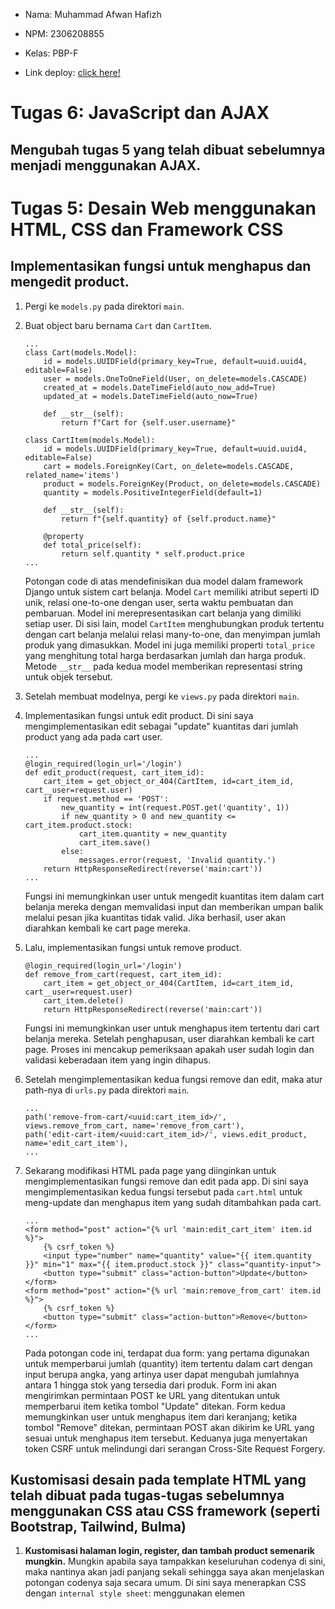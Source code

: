 - Nama: Muhammad Afwan Hafizh
- NPM: 2306208855
- Kelas: PBP-F

- Link deploy: [click here!](http://muhammad-afwan-ameloops.pbp.cs.ui.ac.id/)

# Tugas 6: JavaScript dan AJAX

## Mengubah tugas 5 yang telah dibuat sebelumnya menjadi menggunakan AJAX.



# Tugas 5: Desain Web menggunakan HTML, CSS dan Framework CSS

## Implementasikan fungsi untuk menghapus dan mengedit product.

   1. Pergi ke ```models.py``` pada direktori ```main```.

   2. Buat object baru bernama ```Cart``` dan ```CartItem```.
      ```
      ...
      class Cart(models.Model):
          id = models.UUIDField(primary_key=True, default=uuid.uuid4, editable=False)
          user = models.OneToOneField(User, on_delete=models.CASCADE)
          created_at = models.DateTimeField(auto_now_add=True)
          updated_at = models.DateTimeField(auto_now=True)
      
          def __str__(self):
              return f"Cart for {self.user.username}"

      class CartItem(models.Model):
          id = models.UUIDField(primary_key=True, default=uuid.uuid4, editable=False)
          cart = models.ForeignKey(Cart, on_delete=models.CASCADE, related_name='items')
          product = models.ForeignKey(Product, on_delete=models.CASCADE)
          quantity = models.PositiveIntegerField(default=1)
      
          def __str__(self):
              return f"{self.quantity} of {self.product.name}"
      
          @property
          def total_price(self):
              return self.quantity * self.product.price
      ...
      ```
      Potongan code di atas mendefinisikan dua model dalam framework Django untuk sistem cart belanja. Model ```Cart``` memiliki atribut seperti ID unik, relasi one-to-one dengan user, serta waktu pembuatan dan pembaruan. Model ini merepresentasikan cart belanja yang dimiliki setiap user. Di sisi lain, model ```CartItem``` menghubungkan produk tertentu dengan cart belanja melalui relasi many-to-one, dan menyimpan jumlah produk yang dimasukkan. Model ini juga memiliki properti ```total_price``` yang menghitung total harga berdasarkan jumlah dan harga produk. Metode ```__str__``` pada kedua model memberikan representasi string untuk objek tersebut.
   
   3. Setelah membuat modelnya, pergi ke ```views.py``` pada direktori ```main```.
      
   4. Implementasikan fungsi untuk edit product. Di sini saya mengimplementasikan edit sebagai "update" kuantitas dari jumlah product yang ada pada cart user.
      ```
      ...
      @login_required(login_url='/login')
      def edit_product(request, cart_item_id):
          cart_item = get_object_or_404(CartItem, id=cart_item_id, cart__user=request.user)
          if request.method == 'POST':
              new_quantity = int(request.POST.get('quantity', 1))
              if new_quantity > 0 and new_quantity <= cart_item.product.stock:
                  cart_item.quantity = new_quantity
                  cart_item.save()
              else:
                  messages.error(request, 'Invalid quantity.')
          return HttpResponseRedirect(reverse('main:cart'))
      ...
      ```
      Fungsi ini memungkinkan user untuk mengedit kuantitas item dalam cart belanja mereka dengan memvalidasi input dan memberikan umpan balik melalui pesan jika kuantitas tidak valid. Jika berhasil, user akan diarahkan kembali ke cart page mereka.

   5. Lalu, implementasikan fungsi untuk remove product.
      ```
      @login_required(login_url='/login')
      def remove_from_cart(request, cart_item_id):
          cart_item = get_object_or_404(CartItem, id=cart_item_id, cart__user=request.user)
          cart_item.delete()
          return HttpResponseRedirect(reverse('main:cart'))
      ```
      Fungsi ini memungkinkan user untuk menghapus item tertentu dari cart belanja mereka. Setelah penghapusan, user diarahkan kembali ke cart page. Proses ini mencakup pemeriksaan apakah user sudah login dan validasi keberadaan item yang ingin dihapus.

   6. Setelah mengimplementasikan kedua fungsi remove dan edit, maka atur path-nya di ```urls.py``` pada direktori ```main```.
      ```
      ...
      path('remove-from-cart/<uuid:cart_item_id>/', views.remove_from_cart, name='remove_from_cart'),
      path('edit-cart-item/<uuid:cart_item_id>/', views.edit_product, name='edit_cart_item'),
      ...
      ```

   7. Sekarang modifikasi HTML pada page yang diinginkan untuk mengimplementasikan fungsi remove dan edit pada app. Di sini saya mengimplementasikan kedua fungsi tersebut pada ```cart.html``` untuk meng-update dan menghapus item yang sudah ditambahkan pada cart.
      ```
      ...
      <form method="post" action="{% url 'main:edit_cart_item' item.id %}">
          {% csrf_token %}
          <input type="number" name="quantity" value="{{ item.quantity }}" min="1" max="{{ item.product.stock }}" class="quantity-input">
          <button type="submit" class="action-button">Update</button>
      </form>
      <form method="post" action="{% url 'main:remove_from_cart' item.id %}">
          {% csrf_token %}
          <button type="submit" class="action-button">Remove</button>
      </form>
      ...
      ```
      Pada potongan code ini, terdapat dua form: yang pertama digunakan untuk memperbarui jumlah (quantity) item tertentu dalam cart dengan input berupa angka, yang artinya user dapat mengubah jumlahnya antara 1 hingga stok yang tersedia dari produk. Form ini akan mengirimkan permintaan POST ke URL yang ditentukan untuk memperbarui item ketika tombol "Update" ditekan. Form kedua memungkinkan user untuk menghapus item dari keranjang; ketika tombol "Remove" ditekan, permintaan POST akan dikirim ke URL yang sesuai untuk menghapus item tersebut. Keduanya juga menyertakan token CSRF untuk melindungi dari serangan Cross-Site Request Forgery.

## Kustomisasi desain pada template HTML yang telah dibuat pada tugas-tugas sebelumnya menggunakan CSS atau CSS framework (seperti Bootstrap, Tailwind, Bulma)

   1. **Kustomisasi halaman login, register, dan tambah product semenarik mungkin.** Mungkin apabila saya tampakkan keseluruhan codenya di sini, maka nantinya akan jadi panjang sekali sehingga saya akan menjelaskan potongan codenya saja secara umum. Di sini saya menerapkan CSS dengan ```internal style sheet```: menggunakan elemen <style> di bagian <head>.
      Contoh, potongan code css pada ```login.html```:
      ```
      ...
      .login-content {
          background: linear-gradient(135deg, #00FFFF, #FFFFFF, #FFFF00, #fb1bff);
          background-size: 200% 200%;
          animation: glowing 10s linear infinite;
          min-height: 100vh;
          font-family: 'Dosis', sans-serif;
          display: flex;
          justify-content: center;
          align-items: center;
          padding: 1rem;
      }
      ...
      ```
      Potongan CSS untuk class ```.login-content``` mengatur tampilan latar belakang konten login dengan menggunakan gradasi warna yang menarik dari cyan ke putih, kuning, dan magenta, diterapkan dengan sudut 135 derajat. Gradasi ini diperluas dengan ```background-size: 200% 200%```, memungkinkan efek animasi yang membuat warna berputar dengan lancar selama 10 detik. Dengan ```min-height: 100vh```, elemen ini selalu mengisi setidaknya satu layar penuh, sementara penggunaan ```flexbox``` memusatkan konten secara vertikal dan horizontal.
      Berikut contoh tampilan untuk page ```login.html```.
      - ![image](https://github.com/user-attachments/assets/5429d108-d1c0-4255-88a6-93b2aa6e02b8)

   2. **Kustomisasi halaman daftar product menjadi lebih menarik dan responsive.** Di sini saya menerapkan implementasi ini pada bagian ```cart.html```. Jadi ketika user belum memasukkan suatu item ke dalam keranjang, maka pada page tersebut akan bertuliskan ```Your cart is empty.```. Berikut potongan code pada ```cart.html``` yang menjadikannya responsive.
      ```
      ...
      .cart-items {
          display: flex;
          flex-wrap: wrap;
          gap: 1rem;
          justify-content: center;
      }
      ...
      ```
      Potongan code ini mendefinisikan kelas ```.cart-items```, yang menggunakan properti ```display: flex``` dan ```flex-wrap: wrap``` untuk memungkinkan elemen di dalamnya membentuk baris fleksibel dan membungkus ke baris baru ketika ruang horizontal terbatas. Ini membuat tampilan item dalam cart tetap terorganisir dan responsive, sehingga user tidak perlu menggulir secara horizontal pada layar yang lebih kecil. Dengan tambahan ```gap: 1rem```, ada jarak yang konsisten antara setiap item. Berikut contoh tampilan untuk page ```cart.html```.
      
      Ketika belum ada item yang ditambahkan pada cart.
      ```
      ...
      {% else %}
            <div class="empty-cart-message">
                <p>Your cart is empty.</p>
            </div>
      {% endif %}
      ...
      ```
      Jika kondisi di dalam ```{% if cart_items %}``` tidak terpenuhi (artinya tidak ada item dalam keranjang), maka bagian di dalam ```{% else %}``` akan dieksekusi. Di sini, terdapat sebuah div dengan class ```empty-cart-message```, yang berisi elemen paragraf ```<p>``` yang menampilkan pesan "Your cart is empty." 
      - ![image](https://github.com/user-attachments/assets/e59db246-63f3-4b4a-b5f7-ee7ffbb22c21)

      Ketika terdapat item yang telah ditambahkan pada cart.
      ```
      ...
       {% if cart_items %}
            <div class="cart-items">
                {% for item in cart_items %}
                <div class="cart-item">
                    <img src="{{ item.product.image.url }}" alt="{{ item.product.name }}" class="cart-item-image">
                    <div class="cart-item-details">
                        <div class="cart-item-name">{{ item.product.name }}</div>
                        <div class="cart-item-price">{{ item.product.price|rupiah_format }}</div>
                    </div>
      ...
      ```
      Kondisi ```{% if cart_items %}``` memeriksa apakah ada item dalam cart. Jika ada, maka div dengan kelas ```cart-items``` akan ditampilkan. Di dalamnya, terdapat loop ```{% for item in cart_items %}``` yang iterasi melalui setiap item dalam cart. Setiap item akan ditampilkan dalam sebuah div dengan kelas ```cart-item```, yang mencakup gambar produk (```<img>```), nama produk (```<div class="cart-item-name">```), dan harga produk yang diformat menggunakan filter ```rupiah_format```. 
      ![image](https://github.com/user-attachments/assets/44ec2148-a9f1-4476-9a7a-0ab3416a717d)

## Untuk setiap card product, buatlah dua buah button untuk mengedit dan menghapus product pada card tersebut! 

   1. Berikut codenya yang sebelumnya saya telah jelaskan pada step ke-tujuh bagian awal.
      ```
      ...
      <form method="post" action="{% url 'main:edit_cart_item' item.id %}">
          {% csrf_token %}
          <input type="number" name="quantity" value="{{ item.quantity }}" min="1" max="{{ item.product.stock }}" class="quantity-input">
          <button type="submit" class="action-button">Update</button>
      </form>
      <form method="post" action="{% url 'main:remove_from_cart' item.id %}">
          {% csrf_token %}
          <button type="submit" class="action-button">Remove</button>
      </form>
      ...
      ```
      Pada potongan code ini, terdapat dua form: yang pertama digunakan untuk memperbarui jumlah (quantity) item tertentu dalam cart dengan input berupa angka, yang artinya user dapat mengubah jumlahnya antara 1 hingga stok yang tersedia dari produk. Form ini akan mengirimkan permintaan POST ke URL yang ditentukan untuk memperbarui item ketika tombol "Update" ditekan. Form kedua memungkinkan user untuk menghapus item dari keranjang; ketika tombol "Remove" ditekan, permintaan POST akan dikirim ke URL yang sesuai untuk menghapus item tersebut. Keduanya juga menyertakan token CSRF untuk melindungi dari serangan Cross-Site Request Forgery.

## Buatlah navigation bar (navbar) untuk fitur-fitur pada aplikasi yang responsive terhadap perbedaan ukuran device, khususnya mobile dan desktop.

   1. Buat terlebih dahulu struktur HTML untuk ```navbar.html``` sesuai kebutuhan pada app.
      ```
      ...
      <nav class="navbar navbar-expand-lg navbar-light fixed-top">
        <div class="container">
            <a class="navbar-brand" href="/"><img src="{% static 'img/logo.png' %}" alt="Logo"></a>
               <button class="navbar-toggler" type="button" data-bs-toggle="collapse" data-bs-target="#navbarNav" aria-controls="navbarNav" aria-expanded="false" aria-label="Toggle navigation">
                   <span class="navbar-toggler-icon"></span>
               </button>
               <div class="collapse navbar-collapse" id="navbarNav">
                   <ul class="navbar-nav me-auto">
                       <li class="nav-item">
                           <a class="nav-link" href="/">Home</a>
                       </li>
                       <li class="nav-item">
                           <a class="nav-link" href="{% url 'main:products' %}">Categories & Products</a>
                       </li>
                   </ul>
                   <ul class="navbar-nav">
                       <li class="nav-item">
                           <a class="nav-link" href="{% url 'main:cart' %}">
                               <i class="bi bi-cart"></i> Cart
                           </a>
                       </li>
                       {% if user.is_authenticated %}
                       <li class="nav-item dropdown">
                           <a class="nav-link dropdown-toggle" href="#" id="navbarDropdown" role="button" data-bs-toggle="dropdown" aria-expanded="false">
                               {{ user.username }}
                           </a>
                           <ul class="dropdown-menu" aria-labelledby="navbarDropdown">
                               <li><a class="dropdown-item" href="{% url 'main:account' %}">Account</a></li>
                               <li><hr class="dropdown-divider"></li>
                               <li><a class="dropdown-item" href="{% url 'main:logout' %}">Logout</a></li>
                           </ul>
                       </li>
                       {% else %}
                       <li class="nav-item">
                           <a class="nav-link" href="{% url 'main:login' %}">Sign in</a>
                       </li>
                       {% endif %}
                   </ul>
               </div>
           </div>
      </nav>
      ...
      ```
      Potongan code ini adalah implementasi navbar menggunakan framework ```Bootstrap``` dalam template Django. Saya membuat navbar ini agar bersifat responsive dan tetap berada di bagian atas halaman (```fixed-top```). Bagian pertama dari navbar berisi tautan ke ```Home``` dan ```Categories & Products```. Bagian kedua mencakup ikon cart yang mengarah ke halaman cart belanja. Jika user sudah terautentikasi, akan ditampilkan dropdown dengan nama user untuk mengakses akun dan logout. Jika tidak, tautan untuk masuk (```Sign in```) akan ditampilkan. Elemen-elemen seperti ```data-bs-toggle``` dan ```data-bs-target``` memungkinkan navbar untuk berfungsi dengan baik dalam mode responsive, sehingga tombol toggler akan muncul pada layar kecil untuk menampilkan menu navigasi.

   2. Kustomisasi tampilan navbar dengan CSS. Berikut contoh potongan codenya.
      ```
      ...
      .nav-link {
          position: relative;
          padding: 0.5rem 1rem;
      }
      
      .nav-link::after {
          content: '';
          position: absolute;
          width: 0;
          height: 2px;
          bottom: 0;
          left: 50%;
          background-color: #000;
          transition: all 0.3s ease;
      }
      
      .nav-link:hover::after {
          width: 100%;
          left: 0;
      }
      ...
      ```
      Potongan code ini mendefinisikan style untuk tautan navigasi (```.nav-link```). Pertama, ```position: relative;``` pada ```.nav-link``` memungkinkan posisi absolut dari ```pseudo-elemen ::after```, yang digunakan untuk membuat garis bawah. Garis ini diatur dengan ```width: 0;```, sehingga tidak terlihat pada keadaan normal. Saat pengguna mengarahkan kursor ke tautan (```hover```), garis bawah akan meluas ke lebar penuh (```width: 100%;```) dan berpindah ke kiri (```left: 0;```), memberikan efek visual. Transisi yang smooth diatur oleh ```transition: all 0.3s ease;```, menciptakan page yang responsive dan meningkatkan tampilan navbar secara keseluruhan.

   3. Berikut tampilan navbar versi desktop dan mobilenya.
      
      Versi desktop:
      - ![image](https://github.com/user-attachments/assets/36eba6b5-af0f-4bc4-b2a5-bbf3319a2cad)

      Versi mobile:
      - ![image](https://github.com/user-attachments/assets/67eb33dc-928e-480a-bcc5-4ba56850da62)

## Jika terdapat beberapa CSS selector untuk suatu elemen HTML, jelaskan urutan prioritas pengambilan CSS selector tersebut!

Dalam CSS, urutan prioritas pengambilan selector ditentukan oleh spesifisitas dan urutan penulisan. Berikut urutan prioritasnya:

1. ```Inline CSS```: Gaya yang ditetapkan langsung dalam atribut style elemen HTML memiliki prioritas tertinggi.
2. ```ID Selector```: Selector yang menggunakan ID memiliki spesifisitas lebih tinggi daripada class dan tag.
3. ```Class```, ```Attribute```, dan ```Pseudo-class Selector```: Selector yang menggunakan class, atribut, dan pseudo-class memiliki prioritas menengah.
4. ```Type Selector``` dan ```Pseudo-element Selector```: Selector berdasarkan nama elemen (misalnya div, p) dan pseudo-element (misalnya ::before, ::after) memiliki prioritas rendah.
5. ```Universal Selector```: Selector universal (*) memiliki spesifisitas paling rendah dan hanya digunakan sebagai fallback.

## Mengapa responsive design menjadi konsep yang penting dalam pengembangan aplikasi web? Berikan contoh aplikasi yang sudah dan belum menerapkan responsive design!

Responsive design adalah konsep penting dalam pembuatan aplikasi web karena memungkinkan tampilan dan fungsi situs web menyesuaikan diri dengan berbagai ukuran layar dan device. Dengan banyaknya user yang mengakses internet menggunakan ponsel, penting bagi situs web untuk mengoptimalkan user experience, tidak peduli apakah mereka menggunakan ponsel, tablet, atau komputer. Responsive design juga meningkatkan readability pada content app, memudahkan navigasi, dan lain-lain.

Contoh app yang telah menerapkan responsive design: Web SIAK-NG
Contoh app yang belum menerapkan responsive design: Pacil Web Service

## Jelaskan perbedaan antara margin, border, dan padding, serta cara untuk mengimplementasikan ketiga hal tersebut!

1. - Margin adalah ruang di luar elemen, yang digunakan untuk memberikan jarak antara satu elemen dengan yang lainnya. Margin tidak mengubah ukuran elemen itu sendiri, tetapi memengaruhi posisinya.
   - Cara mengimplementasikan: Gunakan properti CSS seperti ```margin: 10px;``` untuk memberikan margin sebesar 10 piksel di semua sisi elemen, atau menggunakan margin-top, margin-right, margin-bottom, dan margin-left untuk mengatur margin secara spesifik.

2. - Border adalah garis yang mengelilingi elemen, memberikan batas visual. Ini dapat memiliki berbagai warna, lebar, dan gaya.
   - Cara mengimplementasikan: Gunakan ```border: 2px solid black;``` untuk memberikan border dengan lebar 2 piksel, gaya solid, dan warna hitam. Kita juga dapat mengatur border pada sisi tertentu dengan menggunakan border-top, border-right, border-bottom, dan border-left.

3. - Padding adalah ruang di dalam elemen, antara konten dan batas (border). Padding memberikan ruang agar isi elemen tidak langsung menyentuh border.
   - Cara mengimplementasikan: Gunakan ```padding: 10px;``` untuk memberikan padding sebesar 10 piksel di semua sisi elemen, atau menggunakan padding-top, padding-right, padding-bottom, dan padding-left untuk mengatur padding secara spesifik.

## Jelaskan konsep flex box dan grid layout beserta kegunaannya!

1. - Flexbox: Flexbox adalah sistem tata letak satu dimensi yang memungkinkan elemen dalam kontainer disusun dalam baris atau kolom. Dengan menggunakan properti seperti ```flex-direction```, ```justify-content```, dan ```align-items```, kita dapat mengatur ruang dan perataan elemen dengan mudah.
   - Kegunaan: Flexbox sangat membantu dalam membuat desain yang responsif, karena elemen dapat menyesuaikan ukuran dan posisinya sesuai dengan ruang yang ada. Selain itu, Flexbox ideal untuk perataan elemen dalam satu dimensi (baik horizontal maupun vertikal), sehingga sering digunakan untuk menu, toolbar, atau daftar.
  
2. - Grid Layout: Grid Layout adalah sistem tata letak dua dimensi yang memungkinkan pengembang untuk mengatur elemen dalam baris dan kolom sekaligus. Dengan menggunakan properti seperti ```grid-template-columns```, ```grid-template-rows```, dan ```grid-area```, kita dapat menciptakan tata letak yang lebih terstruktur dan kompleks.
   - Kegunaan: Grid Layout sangat baik untuk membuat desain yang lebih rumit dan terorganisir, seperti tata letak halaman web, galeri foto, atau dashboard. Selain itu, Grid memberikan kontrol yang lebih besar terhadap penempatan elemen, memungkinkan pengembang menentukan ukuran dan posisi elemen dengan lebih akurat.

# Tugas 4: Implementasi Autentikasi, Session, dan Cookies pada Django

   1. Aktifkan virtual environment, lalu pergi ke ```views.py``` pada direktori ```main```.
      
   2. Tambahkan import ```UserCreationForm```, ```AuthenticationForm```, dan ```datetime``` pada code.
      ```
      from django.contrib.auth.forms import UserCreationForm, AuthenticationForm
      from django.contrib import messages
      import datetime
      ...
      ```
      - ```UserCreationForm```: Ini adalah form bawaan Django yang digunakan untuk membuat user baru. Form ini biasanya mencakup field seperti username, password, dan konfirmasi password.
      - ```AuthenticationForm```: Ini adalah form yang digunakan untuk otentikasi user, biasanya untuk login. Form ini biasanya mencakup field untuk username dan password. Ketika user mengisi form ini dan mengirimkannya, Django akan memeriksa apakah kredensial yang diberikan valid atau tidak.
      - ```messages```: Ini adalah modul dari Django untuk menampilkan pesan kepada user, misalnya, setelah berhasil login, mendaftar, atau ketika terjadi kesalahan. Modul ini juga dapat digunakan untuk kebutuhan debugging.
      - ```datetime```: Modul datetime digunakan untuk bekerja dengan tanggal dan waktu. Pada tugas 4, modul ini berfungsi untuk mencatat waktu terakhir login dari user.
        
   3. Buatlah berkas HTML baru yang bernama ```register.html``` dan ```login.html``` dan biarkan pagenya kosong terlebih dahulu.
        
   4. Buatlah fungsi ```register_user``` yang berfungsi untuk melakukan registrasi dan menambah data user ketika telah didaftarkan.
      ```
      def register_user(request):
          if request.method == 'POST':
              form = UserCreationForm(request.POST)
              if form.is_valid():
                  form.save()
                  messages.success(request, 'Successfully created an account!')
                  return redirect('main:login')
              else:
                  messages.error(request, 'Wrong input!')
          else:
              form = UserCreationForm()
      ```
      Fungsi ini menangani pendaftaran user dengan memvalidasi input (```is_valid()```), menyimpan user baru jika data valid dengan method ```POST```, memberikan pesan kepada user (```messages```), dan mengarahkan mereka ke halaman login (```redirect```). Jika ada kesalahan dalam input, maka akan muncul pesan "Wrong input!" tanpa penghapusan input pada masing-masing field.
      
   5. Lalu, buatlah fungsi ```login_user``` yang berfungsi untuk mengautentikasi user ketika melakukan login.
      ```
      def login_user(request):
          if request.method == 'POST':
              form = AuthenticationForm(data=request.POST)
      
              if form.is_valid():
                  user = form.get_user()
                  login(request, user)
                  response = HttpResponseRedirect(reverse("main:show_main"))
                  response.set_cookie('last_login', str(datetime.datetime.now()))
                  messages.success(request, 'Login berhasil!')
                  return response
              else:
                  messages.error(request, 'Wrong username or password!')
          return render(request, 'login.html')
      ```
      Fungsi ini menangani proses login user melalui method ```POST``` yang nantinya akan dibuat instance dari AuthenticationForm dengan data yang dikirimkan. Setelah memvalidasi form, fungsi mengambil objek user dan melakukan login menggunakan ```login(request, user)```, kemudian membuat respons ```redirect``` ke halaman utama aplikasi sambil menetapkan cookie untuk mencatat waktu login terakhir dan mengirimkan pesan sukses kepada user. Jika form tidak valid, user akan diberi tahu tentang kesalahan pada kredensial yang dimasukkan.

   6. Setelah membuat fungsi untuk register dan login, buatlah fungsi ```logout_user``` untuk mekanisme logout user.
      ```
      from django.contrib.auth.decorators import login_required
      
      @login_required(login_url='/login')
      def logout_user(request):
          logout(request)
          response = HttpResponseRedirect(reverse('main:login'))
          response.delete_cookie('last_login')
          return response
      ```
      Fungsi ```logout_user``` adalah view yang dilindungi oleh decorator ```login_required```, memastikan hanya user yang sudah login yang dapat mengaksesnya. Ketika fungsi ini dipanggil, ia memanggil ```logout(request)``` untuk mengeluarkan user dari sesi, kemudian membuat objek ```HttpResponseRedirect``` yang mengarahkan user kembali ke halaman login menggunakan ```reverse('main:login')```. Selanjutnya, code akan menghapus cookie last_login dari browser lalu mengembalikan respons tersebut agar user diarahkan ke halaman login setelah logout.

   7. Pergi ke ```urls.py``` untuk mengatur routing mengenai login, register, dan logout.
      ```
      path('login/', views.login_user, name='login'),
      path('register/', views.register_user, name='register'),
      path('logout/', views.logout_user, name='logout'),
      ```
      
   8. Setelah mengatur routing pada ```urls.py```, implementasikan codenya pada ```register.html``` dan ```login.html``` pada direktori ```main```.
      ```
      ...
      <!-- login.html -->
      <h1 class="login-title">Login</h1>

        <form method="POST" action="" class="login-form">
            {% csrf_token %}
            <div class="form-group">
                <label for="username">Username:</label>
                <input type="text" name="username" id="username" required>
            </div>
            <div class="form-group">
                <label for="password">Password:</label>
                <input type="password" name="password" id="password" required>
            </div>
            <button type="submit" class="login-btn">Login</button>
        </form>
      ...
      ```
      ```
      ...
      <!-- register.html -->
      <h1 class="register-title">Register</h1>

        <form method="POST" action="" class="register-form">
            {% csrf_token %}
            {% for field in form %}
            <div class="form-group">
                <label for="{{ field.id_for_label }}">{{ field.label }}</label>
                {{ field }}
            </div>
            {% endfor %}
            <button type="submit" class="register-btn">Register</button>
        </form>
      ...
      ```

   9. Jalankan ```python manage.py runserver``` pada terminal lalu cek apakah code sudah berjalan dengan benar atau belum.

## Membuat dua akun pengguna dengan masing-masing tiga dummy data menggunakan model yang telah dibuat pada aplikasi sebelumnya untuk setiap akun di lokal.

   1. Membuat dua akun pengguna sebagai dummy data dengan pergi ke page register, lalu login pada page ```login```.
      ![image](https://github.com/user-attachments/assets/80696e62-c1e5-4556-bc89-0ae4ba70df36)
      ![image](https://github.com/user-attachments/assets/cee9d038-7092-48c2-a673-2dae7db72c61)
      Ini tampilan ketika user sudah login, lalu pergi ke halaman ```cart```dan belum memasukkan produk ke dalam cart (artinya belum ada data input produk untuk dimasukkan dalam cart)
      ![image](https://github.com/user-attachments/assets/621751d9-ce9f-4c2b-b170-b0ae0cb09acb)

   2. Lalu coba tambahkan 3 produk ke dalam cart dengan menggunakan user yang saat ini sedang login.
      ![image](https://github.com/user-attachments/assets/254cbbed-11ad-4c53-a108-99cbec3cd50c)

   3. Berikut hasil penambahan 3 product ke dalam cart pada user ```fvfvf4f4```
      ![image](https://github.com/user-attachments/assets/dad0c8f1-9cfb-4621-af59-4e315e47e7f2)
      Ini artinya pembuatan tiga dummy data pada user account telah berhasil.

   4. Sekarang, coba buat lagi akun baru, tambahkan 3 product ke dalam cart, lalu bandingkan dengan akun sebelumnya.
      ![image](https://github.com/user-attachments/assets/42acf93d-e3f2-4c1c-9f59-6b26727e8224)
      ![image](https://github.com/user-attachments/assets/ce9e1591-bb18-4562-8989-e87ab436d779)
      ![image](https://github.com/user-attachments/assets/165a1d0a-92de-46e2-b9f3-7da8de8a1488)
      berikut hasilnya:
      ![image](https://github.com/user-attachments/assets/23645a78-909a-41da-a079-8c3d4d7a3e4b)

   5. Bandingkan hasil penambahan produk pada masing-masing akun. Ini artinya setiap akun memiliki data penambahan product yang berbeda. Maka pembuatan dua akun user dengan masing-masing tiga dummy data telah berhasil.

## Menghubungkan model Product dengan User.

   1. Untuk menghubungkan model Product dengan User, maka pertama pergi ke models.py dan tambahkan line code berikut di bagian atas code.
      ```
      from django.contrib.auth.models import User
      ```
      ```User``` dari ```django.contrib.auth.models``` adalah model default Django yang mewakili user di aplikasi Django.
      
   2. Di sini saya membuat suatu model baru bernama ```Cart``` yang berfungsi untuk menyimpan product yang dimasukkan ke dalam cart pada masing-masing user. Berikut potongan codenya:
      ```
      ...
      class Cart(models.Model):
          user = models.OneToOneField(User, on_delete=models.CASCADE)
      ...
      class CartItem(models.Model):
          id = models.UUIDField(primary_key=True, default=uuid.uuid4, editable=False)
          cart = models.ForeignKey(Cart, on_delete=models.CASCADE, related_name='items')
      ...
      ```
      Relasi ```OneToOneField``` ke model User. Ini berarti setiap user hanya dapat memiliki satu cart, dan cart ini terhubung langsung ke user yang bersangkutan. Jika user dihapus, maka cart juga ikut dihapus (```on_delete=models.CASCADE```). Lalu, model ```CartItem``` digunakan untuk menyimpan setiap item yang ada di dalam cart belanja,
      
   3. Sekarang, pergi ke ```views.py``` yang pada direktori main, buatlah suatu fungsi yang berfungsi untuk menambahkan produk ke cart masing-masing usernya.
      ```
      @require_POST
      @login_required(login_url='/login')
      def add_to_cart(request, product_id):
          product = get_object_or_404(Product, id=product_id)
          cart, created = Cart.objects.get_or_create(user=request.user)
          cart_item, item_created = CartItem.objects.get_or_create(cart=cart, product=product)
          return JsonResponse({'status': 'success', 'message': f'{product.name} added to cart'})
       ```
      Decorator ```@require_POST``` dan ```@login_required(login_url='/login')``` berfungsi untuk memastikan bahwa view hanya merespons permintaan HTTP POST dan memastikan bahwa hanya user yang sudah login dapat mengakses view ini. Jika user belum login, mereka akan diarahkan ke halaman login (```/login```). Lalu, fungsi ```get_or_create``` berfungsi untuk mendapatkan objek ```Cart``` yang dimiliki oleh user saat ini (```request.user```). Jika user belum memiliki cart, fungsi ini akan otomatis membuat cart baru untuk user. ```created``` adalah boolean yang menunjukkan apakah cart baru dibuat atau tidak. Jika cart sudah ada, ```created``` akan bernilai False, jika tidak, maka True. Fungsi ini juga mengembalikan respons dalam format JSON.

   5. Lakukan migrasi model dengan ```python manage.py makemigrations``` yang dilanjutkan dengan ```python manage.py migrate```.
      
   6. Ketika terjadi error, hal yang biasanya saya lakukan adalah me-reset kembali model dan database dengan cara menghapusnya lalu melakukan migrasi ulang.  
      
## Menampilkan detail informasi pengguna yang sedang logged in seperti username dan menerapkan cookies seperti last login pada halaman utama aplikasi.

   1. Untuk menampilkan detail informasi user yang sedang logged in, di sini saya sudah membuat ```navbar.html``` sebagai navigation bar pada app saya. Berikut potongan codenya.
      ```
      ...
      {% if user.is_authenticated %}
                        <li class="nav-item dropdown">
                            <a class="nav-link dropdown-toggle" href="#" id="navbarDropdown" role="button" data-bs-toggle="dropdown" aria-expanded="false">
                            {{ user.username }}
                            </a>
                            <ul class="dropdown-menu" aria-labelledby="navbarDropdown">
                            <li><a class="dropdown-item" href="{% url 'main:account' %}">Account</a></li>
                            <li><hr class="dropdown-divider"></li>
                            <li><a class="dropdown-item" href="{% url 'main:logout' %}">Logout</a></li>
                            </ul>
                        </li>
                        {% else %}
                        <li class="nav-item">
                            <a class="nav-link" href="{% url 'main:login' %}">Sign in</a>
                        </li>
                        {% endif %}
      ...
      ```
      Jadi, jika user belum login (user.is_authenticated bernilai False), akan menampilkan tautan Sign in yang mengarahkan pengguna ke halaman login. Namun, apabila user sudah login, maka pada tampilan page akan ditampilkan elemen dropdown di navbar dengan nama pengguna (```{{ user.username }}```). Berikut contoh gambarnya.
      Sebelum login:
      ![image](https://github.com/user-attachments/assets/8bc8d8a0-4aed-4648-8628-fe717f6a6a97)
      Sesudah login:
      ![image](https://github.com/user-attachments/assets/cac89a3d-7829-4b4c-9dff-fe0267d7f9b2)
      Dengan adanya ini, maka artinya menampilkan detail informasi user yang sedang logged in telah berhasil.
      
   2. Lalu, pergi ke ```views.py``` yang berada pada direktori ```main```, lalu tambahkan fungsionalitas cookie yang bernama ```last_login``` di fungsi ```login_user``` untuk melihat kapan terakhir kali pengguna melakukan login.
      ```
      ...
      if form.is_valid():
            user = form.get_user()
            login(request, user)
            response = HttpResponseRedirect(reverse("main:show_main"))
            response.set_cookie('last_login', str(datetime.datetime.now()))
            messages.success(request, 'Login berhasil!')
            return response
        else:
            messages.error(request, 'Wrong username or password!')
      ...
      ```
      Apabila input valid dan user berhasil login, maka cookie bernama ```last_login``` diatur untuk menyimpan waktu login terakhir dengan nilai berupa string dari waktu saat ini (```datetime.datetime.now()```).

   3. Selanjutnya, pada fungsi ```account_page```, tambahkan potongan code ```'last_login': request.COOKIES['last_login']``` ke dalam variabel context.
      ```
      ...
      context = {
        'form': form,
        'last_login': request.COOKIES.get('last_login'),
       }
      ...
      ```
      ```'last_login': request.COOKIES['last_login']``` berfungsi menambahkan informasi cookie ```last_login``` pada response yang akan ditampilkan pada account page.

   4. Sesuaikan pada fungsi ```logout_user``` seperti berikut.
         ```
         def logout_user(request):
             logout(request)
             response = HttpResponseRedirect(reverse('main:login'))
             response.delete_cookie('last_login')
             return response
         ```
         ```response.delete_cookie('last_login')``` berfungsi untuk menghapus cookie pada ```last_login``` ketika user melakukan logout.

   5. Tambahkan code HTML berikut untuk menampilkan waktu terakhir user melakukan login. Di sini saya menambahkannya di ```account.html```.
         ```
         ...
         <p>Sesi terakhir login: {{ last_login }}</p>
         ...
         ```
         
   6. Jalankan ```python manage.py runserver```.
   
## Apa perbedaan antara HttpResponseRedirect() dan redirect()
   ```HttpResponseRedirect()``` dan ```redirect()``` pada dasarnya adalah dua cara untuk melakukan redirection dalam Django. ```HttpResponseRedirect()``` adalah class yang merupakan bagian dari modul ```django.http``` dan menghasilkan respons HTTP dengan code status 302 secara default, sementara ```redirect()``` adalah fungsi yang merupakan bagian dari modul ```django.shortcuts``` dan sebenarnya menggunakan ```HttpResponseRedirect()``` di balik layar. Perbedaan keduanya terletak pada fleksibilitasnya. ```HttpResponseRedirect()``` membutuhkan URL lengkap atau path absolut, sedangkan ```redirect()``` dapat menerima berbagai jenis argumen seperti nama view, URL lengkap, atau bahkan model objects, yang artinya membuatnya lebih fleksibel dan mudah digunakan dalam berbagai skema. Selain itu, ```redirect()``` secara otomatis menangani pembentukan URL yang tepat menggunakan fungsi ```reverse()``` ketika diberikan nama view, sehingga lebih aman terhadap perubahan konfigurasi URL.

## Jelaskan cara kerja penghubungan model Product dengan User!

   Di sini saya mengaitkan model ```Product```, ```Cart```, ```CartItem```, dengan User.
   
   Saya akan jelaskan dari model Product terlebih dahulu.
   ```
   class Product(models.Model):
       id = models.UUIDField(primary_key=True, default=uuid.uuid4, editable=False)
       name = models.CharField(max_length=100)
       price = models.PositiveIntegerField(default=0)
       description = models.TextField(max_length=255)
       stock = models.PositiveIntegerField(default=0)
       category = models.ForeignKey(Category, on_delete=models.CASCADE, related_name="products", null=True, blank=True)
       image = models.ImageField(upload_to='./static/img/product_img', default="", null=True)

   def __str__(self):
        return self.name
   ```
   - Model Product memiliki berbagai field, seperti ```name```, ```price```, ```description```, ```stock```, dan ```image```, untuk menyimpan informasi tentang produk.
   - Model ini memiliki hubungan dengan ```CartItem```. Model ```CartItem``` memiliki relasi ```ForeignKey``` ke model ```Product```, yang memungkinkan setiap item dalam cart belanja untuk terkait dengan satu produk tertentu. Dengan demikian, kita dapat menyimpan informasi produk yang ditambahkan ke cart dan kuantitasnya.

   Model CartItem.
   ```
   class CartItem(models.Model):
       id = models.UUIDField(primary_key=True, default=uuid.uuid4, editable=False)
       cart = models.ForeignKey(Cart, on_delete=models.CASCADE, related_name='items')
       product = models.ForeignKey(Product, on_delete=models.CASCADE)
       quantity = models.PositiveIntegerField(default=1)

   def __str__(self):
        return f"{self.quantity} of {self.product.name}"

    @property
    def total_price(self):
        return self.quantity * self.product.price
   ```
   - Model CartItem memiliki field ```quantity``` yang berguna untuk menyimpan jumlah produk yang ditambahkan ke cart.
   - Model ini memiliki hubungan dengan ```Cart``` dan ```Product```: Model ini memiliki dua relasi ```ForeignKey```, satu untuk cart yang menghubungkannya dengan model ```Cart```, dan satu lagi untuk product yang menghubungkannya dengan model ```Product```. Ini memungkinkan kita untuk menyimpan detail spesifik tentang produk dalam cart belanja dan jumlahnya.

   Model Cart.
   ```
   class Cart(models.Model):
       id = models.UUIDField(primary_key=True, default=uuid.uuid4, editable=False)
       user = models.OneToOneField(User, on_delete=models.CASCADE)
       created_at = models.DateTimeField(auto_now_add=True)
       updated_at = models.DateTimeField(auto_now=True)
   
       def __str__(self):
           return f"Cart for {self.user.username}"
   ```
   - Model Cart berfungsi sebagai cart belanja user. Model ini memiliki field ```user```, yang menggunakan ```OneToOneField``` untuk menghubungkan setiap cart belanja dengan satu user. Ini berarti setiap user hanya dapat memiliki satu cart belanja.
   - Model ini memiliki hubungan dengan ```CartItem```. Model ```Cart``` juga memiliki relasi ```ForeignKey``` dengan model ```CartItem```. Ini memungkinkan kita untuk mengaitkan beberapa item ke dalam satu cart. Dengan relasi ini, kita dapat menyimpan berbagai produk yang ditambahkan oleh user ke dalam cart.

   Penghubungan model ```Product```, ```CartItem```, ```Cart``` dengan User.
   1. Membuat cart untuk User: Ketika user mendaftar atau login, Django membuatkan entri baru di model ```Cart``` untuk user tersebut, jika belum ada. Hal ini menghubungkan user dengan cart belanja user tersebut.

   2. Menambahkan Produk ke cart: Ketika user menambahkan produk ke cart, aplikasi membuat entri baru di model ```CartItem```, yang menghubungkan produk yang dipilih dengan cart user. Jika produk sudah ada di cart, kuantitasnya akan diperbarui.

   3. Mengambil Informasi cart: Saat user ingin melihat cart belanja mereka, aplikasi dapat mengambil semua item dari model ```CartItem``` yang terkait dengan model ```Cart```, dan dari situ, kita bisa mengakses informasi produk yang relevan melalui relasi ```ForeignKey```.

   4. Menghitung Total Harga: Model ```CartItem``` memiliki properti ```total_price``` yang menghitung harga total berdasarkan kuantitas dan harga produk. Ini memungkinkan aplikasi untuk menampilkan total biaya cart kepada user.

## Apa perbedaan antara authentication dan authorization, apakah yang dilakukan saat pengguna login? Jelaskan bagaimana Django mengimplementasikan kedua konsep tersebut.

   Authentication dan Authorization jelas memiliki makna yang berbeda. Authentication berfokus kepada melakukan checking apakah user yang lewat memenuhi syarat atau tidak. Ini dapat diibaratkan ketika kita ingin menonton konser, pastinya akan ada tahap pengecekan kepemilikan tiket untuk masuk zona konser. Untuk Authorization, Authorization adalah apa saja hak-hak yang dapat dilakukan user ketika sudah berhasil terautentikasi. Apabila diibaratkan dengan mekanisme pada konser lagi, misal kita datang sebagai penonton, maka pastinya kita tidak diperbolehkan masuk ke dalam ruangan vendor. Yang diperbolehkan masuk ke dalam ruangan vendor ialah hanya user-user yang memiliki label vendor atau panitia. Artinya kita tidak punya otorisasi masuk ke dalam ruangan tersebut.
   
   Ketika user sedang login, biasanya user melakukan hal-hal berikut.
   1. Pengguna memasukkan kredensial (biasanya username dan password).
   2. Sistem memeriksa kredensial tersebut terhadap data yang tersimpan.
   3. Jika cocok, pengguna dianggap terautentikasi dan diberikan akses ke sistem. Lalu, sebuah session biasanya dibuat untuk menjaga status autentikasi pengguna.
   
   Berikut implementasi Django terkait Authentication:
   - Django menggunakan modul ```django.contrib.auth``` untuk authentication.
   - Implementasi dasar melibatkan model ```User``` secara default.
   - Django menyediakan form dan view default untuk login, logout, dan manajemen password.
   - Proses authentication dapat dikustomisasi dengan ```authentication backends```.

   Berikut implementasi Django terkait Authorization:
   - Django menggunakan sistem permissions dan groups untuk authorization.
   - Setiap model dapat memiliki permissions yang terkait.
   - Pengguna dapat diberikan permissions individual atau melalui groups.
   - Django juga menyediakan decorator seperti ```@login_required``` dan ```@permission_required``` untuk mengontrol akses ke views.

## Bagaimana Django mengingat pengguna yang telah login? Jelaskan kegunaan lain dari cookies dan apakah semua cookies aman digunakan?

   Django mengingat user yang telah login menggunakan mekanisme sesi dan cookies. Saat user berhasil login, Django membuat session unik yang disimpan di backend, dan mengirimkan ID session ke browser user sebagai cookie. Cookie ini biasanya bernama ```sessionid```, digunakan oleh Django untuk mengidentifikasi user pada setiap request berikutnya. Setiap kali user mengirimkan request, Django memeriksa cookie session tersebut untuk mengambil informasi autentikasi dari backend session, memungkinkan sistem untuk mengenali apakah user sudah login dan siapa usernya. Session ini dapat diatur agar berakhir karena pengguna logout, browser ditutup, atau session kedaluwarsa.

   Selain session, cookies memiliki berbagai kegunaan lain, seperti menyimpan preferensi user, seperti tema situs, bahasa yang dipilih, atau pengaturan tampilan. Cookies juga digunakan untuk melakukan tracking aktivitas user di berbagai page, yang bermanfaat untuk analitik mengenai personalisasi konten atau menampilkan iklan yang relevan. Selain itu, cookies mendukung fitur autentikasi berkelanjutan seperti "Remember Me," yang memungkinkan user tetap login saat mereka kembali ke situs tanpa harus melakukan login ulang. Dalam aplikasi e-commerce, cookies sering menyimpan informasi tentang item yang ditambahkan ke cart belanja, meskipun user belum login atau belum menyelesaikan pembelian.

   Tidak semua cookies aman. Cookies dapat dicegat oleh pihak ketiga jika situs tidak menggunakan protokol yang secure. Untuk melindunginya, maka yang dapat dilakukan yaitu menggunakan atribut ```Secure``` pada cookies untuk memastikan bahwa cookies hanya dikirim melalui koneksi yang aman. Selain itu, cookies yang disimpan di browser dapat dimodifikasi oleh user. Django menyimpan informasi autentikasi di server-side dan hanya menggunakan ID session di cookies. Risiko lainnya terdapat serangan Cross-Site Scripting (XSS), yang artinya script berbahaya dapat mencuri cookies. untuk mengurangi risiko ini, atribut ```HttpOnly``` dapat digunakan untuk mencegah akses JavaScript ke cookies, serta atribut ```SameSite``` untuk melindungi cookies dari serangan CSRF (Cross-Site Request Forgery). Selain itu, cookies harus memiliki masa berlaku yang terbatas (timeout) agar tidak tetap aktif setelah waktu tertentu.
   
   Berikut skema mengenai serangan XSS:
   ![image](https://github.com/user-attachments/assets/cbb1d7f2-2b92-4575-8d7e-4e407512f95a)

# Tugas 3: Implementasi Form dan Data Delivery pada Django

Berikut adalah langkah-langkah yang saya lakukan untuk mengimplementasikan poin-poin dalam checklist:

## Membuat input form untuk menambahkan objek model pada app sebelumnya.

   1. Buat file bernama ```forms.py``` pada direktori main (setara dengan ```models.py```, ```views.py```, dan lainnya)
   2. Buat code pada ```forms.py``` seperti berikut
      ```
      from django import forms
      from .models import *
      
      class ProductForm(forms.ModelForm):
          class Meta:
              model = Product
              fields = ['name', 'price', 'description', 'stock', 'category', 'image']
              widgets = {
                  'category': forms.Select(attrs={'class': 'form-control'}),
              }
      
      ```
      ---
      Secara garis besar, code ini membuat form untuk HTML yang terdiri dari input ```name```, ```price```, ```description```, ```stock```, ```category```, dan ```image```. Lalu, field pada ```category``` akan di-render sebagai dropdown dengan class ```form-control```.

   3. Lalu, pergi ke ```views.py``` pada direktori ```main```, lakukan import object pada ```forms.py``` yang telah dibuat.
      ```
      from main.forms import ProductForm
      ```

   4. Buatlah suatu fungsi yang bertujuan untuk menambahkan suatu produk melalui form yang telah dibuat, contohnya seperti berikut.
      ```
      def create_product_entry(request):
          form = ProductForm(request.POST or None, request.FILES or None)
          if request.method == "POST":
              if form.is_valid():
                  form.save()
                  return redirect('main:products')
              else:
                  return render(request, "account.html", {'form': form, 'error': 'Form is invalid'})
          return render(request, "account.html", {'form': form})
      ```
   
      Berikut alur eksekusi dari code di atas:
      - Ketika user mengakses halaman untuk menambahkan suatu produk, maka form dengan input kosong akan ditampilkan.
      - Apabila user melakukan input untuk data produk melalui method ```POST```, maka fungsi akan checking apakah input valid atau tidak.
      - Apabila valid, maka simpan di database dan user akan di-redirect ke page product. Jika tidak, maka akan ditampilkan pesan error.
   
   5. Pergi ke ```urls.py``` yang ada pada direktori ```main```, lalu tambahkan path URL pada variabel ```urlpatterns``` untuk mengakses fungsi pada ```views.py``` yang sudah dibuat sebelumnya.
      ```
      urlpatterns = [
      ...
      path('account/', views.create_product_entry, name='create_product_entry'),
      ...
      ]
      ```
      Di sini saya melakukan konfigurasi routing fungsi ```create_product_entry``` sebagai view pada page ```account```.
   
   6. Setelah path URL diatur pada urls.py, maka implementasikan form yang telah dibuat pada page HTML. Berikut contoh implementasi mengenai potongan codenya.
      ```
      ...
      <form method="POST" enctype="multipart/form-data">
         {% csrf_token %}
         <table>
            {{ form.as_table }}
            <tr>
               <td></td>
               <td>
                  <input type="submit" value="Add Product Form"/>
               </td>
            </tr>
         </table>
      </form>
      ...
      ```
      Potongan code ini memiliki arti sebagai berikut.
      - Form ini di-render dengan method POST dan dapat menangani file yang diunggah karena menggunakan ```enctype="multipart/form-data"```. Form yang dirender mencakup field-field seperti ```name```, ```price```, ```description```, ```category```, dan ```image``` yang sudah didefinisikan di ProductForm.
      - user mengisi semua field dalam form, dan saat tombol submit ```Add Product Form``` diklik, semua data form (termasuk file yang diunggah jika ada) dikirim ke server melalui metode ```POST```.
      - Saat form disubmit, form akan dikirim ke URL yang sama (jika tidak ada action pada form). Data yang dikirimkan akan divalidasi di view (```create_product_entry```) menggunakan ```form.is_valid()```.
      - CSRF token memastikan bahwa form dikirim oleh user yang sah dan tidak dari sumber berbahaya. Django akan memeriksa apakah CSRF token yang dikirimkan cocok dengan token yang diharapkan.
      - Di view Django, jika form valid, data akan disimpan ke database dengan memanggil ```form.save()```.
      
   7. Dengan berhasilnya pengisian pada form yang telah dibuat, maka data produk akan disimpan di dalam database. Saya dapat mengaksesnya apabila sekiranya sewaktu-waktu dibutuhkan.
   
## Tambahkan 4 fungsi views baru untuk melihat objek yang sudah ditambahkan dalam format XML, JSON, XML by ID, dan JSON by ID.

   1. Pergi ke ```views.py``` pada direktori ```main```.
   2. Tambahkan import ```HttpResponse``` dan ```serializers```.
      ```
      from django.http import HttpResponse
      from django.core import serializers
      ```
      - ```HttpResponse``` adalah salah satu kelas bawaan dari Django yang digunakan untuk mengirimkan respon HTTP ke client.
      - ```serializers``` adalah modul dari Django yang digunakan untuk mengubah data query menjadi format serializable yang dapat diproses lebih lanjut, seperti JSON, XML, dan lain-lain.
   3. Di sini saya buat suatu fungsi bernama ```serialize_data``` yang menerima parameter ```request```, ```model```, ```fmt```(format JSON atau XML), dan ```id```. Ini dilakukan untuk menghindari inisialisasi variabel yang berulang.
      ```
      def serialize_data(request, model, fmt, id=None):
          if id:
              data = get_object_or_404(model, pk=id)
              data = [data]
          else:
              data = model.objects.all()
          return HttpResponse(serializers.serialize(fmt, data), content_type=f"application/{fmt}")
      ```
      Berikut arti dari fungsi ```serialize_data```:
      - Jika ada ```id```, data akan diambil berdasarkan primary key dan diubah menjadi list agar bisa di-serialize. Jika tidak ada ```id```, seluruh data dari model akan diambil.
      - Data kemudian diserialisasi menggunakan format yang diminta(```fmt```), baik JSON atau XML.
      - Response HTTP dikembalikan dengan data yang di-serialize.
   4. Setelah fungsi ```serialize_data``` dibuat, maka saya buat keempat fungsi lainnya yaitu ```products_json```, ```products_xml```, ```product_json_by_id```, dan ```product_xml_by_id```.
      ```
      def products_json(request):
          return serialize_data(request, Product, "json")
      ```
      Fungsi ini akan melakukan return semua data dari model Product dalam format JSON.
      ```
      def products_xml(request):
          return serialize_data(request, Product, "xml")
      ```
      Fungsi ini akan melakukan return semua data dari model Product dalam format XML.
      ```
      def product_json_by_id(request, id):
          return serialize_data(request, Product, "json", id)
      ```
      Fungsi ini akan melakukan return data dari model Product yang spesifik berdasarkan id dalam format JSON.
      ```
      def product_xml_by_id(request, id):
          return serialize_data(request, Product, "xml", id)
      ```
      Fungsi ini akan melakukan return data dari model Product yang spesifik berdasarkan id dalam format XML.

      Opsional: Karena saya memiliki object selain ```Product``` yaitu ```Category```, maka saya juga menambahkan keempat fungsi untuk melihat data untuk object ```Category``` dalam format JSON dan XML.
      ```
      def category_json(request):
          return serialize_data(request, Category, "json")
      ```
      ```
      def category_xml(request):
          return serialize_data(request, Category, "xml")
      ```
      ```
      def category_json_by_id(request, id):
          return serialize_data(request, Category, "json", id)
      ```
      ```
      def category_xml_by_id(request, id):
          return serialize_data(request, Category, "xml", id)
      ```
   6. Untuk melihat data produk yang telah terdata dalam format JSON, maka kita perlu mengonfigurasi routing pada ```urls.py``` di direktori ```main``` yang akan dibahas pada soal selanjutnya.

## Membuat routing URL untuk masing-masing views yang telah ditambahkan pada poin 2.

   1. Pergi ke ```urls.py``` pada direktori ```main```.
   2. Tambahkan path URL pada variabel ```urlpatterns```.
      ```
      path('product_json/', views.products_json, name='products_json'),
      path('product_xml/', views.products_xml, name='products_xml'),
      path('product_json/<str:id>/', views.product_json_by_id, name='product_json_by_id'),
      path('product_xml/<str:id>/', views.product_xml_by_id, name='product_xml_by_id'),
      ```
      Untuk mengakses keseluruhan data produk dalam format JSON, maka saya atur path URLnya ke ```../product_json```. Apabila saya ingin melihat satu produk secara spesifik, maka saya dapat menambahkan ```id``` dari produk tersebut dengan menambahkan path paramater seperti berikut.
      ```
      ../product_json/[id]
      ```
      Lalu, untuk mengakses keseluruhan data produk dalam format XML, maka saya atur path URLnya ke ```../product_xml```. Apabila saya ingin melihat satu produk secara spesifik, maka saya dapat menambahkan ```id``` dari produk tersebut dengan menambahkan path paramater seperti berikut.
      ```
      ../product_xml/[id]
      ```
   3. Setelah konfigurasi path URL, maka jalankan command ```python manage.py runserver``` pada terminal, lalu pergi ke ```http://localhost:8000/``` dan tambahkan path baru pada URL seperti ```../product_json``` atau ```../product_xml``` untuk melihat keseluruhan data dalam format JSON atau XML.

##  Jelaskan mengapa kita memerlukan data delivery dalam pengimplementasian sebuah platform?

   Data delivery diperlukan dalam pengimplementasian sebuah platform untuk memastikan informasi yang tepat dapat diakses oleh user sesuai kebutuhan mereka secara aman dan efisien. Ini memungkinkan adanya integrasi yang baik antara sistem backend dan frontend dalam memastikan data yang relevan tersedia tepat waktu. Selain itu, mekanisme pengiriman data yang efektif mendukung skalabilitas dan performa platform dalam menangani beban traffic user yang tinggi.

##  Menurutmu, mana yang lebih baik antara XML dan JSON? Mengapa JSON lebih populer dibandingkan XML?

   Menurut saya JSON lebih baik dibandingkan dengan XML karena JSON memiliki readability dan struktur data yang sederhana sehingga lebih mudah untuk dibaca. Tidak seperti JSON, XML mempunyai struktur data yang cukup kompleks serta useran tag pembuka dan tag penutup yang membuat isi file menjadi lebih panjang sehingga cenderung sulit untuk dibaca. Selain itu, JSON kompatibel dengan Javascript, artinya JSON dapat digunakan langsung di Javascript tanpa adanya konversi tambahan. JSON juga lebih mudah di-serialize karena banyak built-in yang mendukung penanganan JSON pada programming language.
   
##  Jelaskan fungsi dari method is_valid() pada form Django dan mengapa kita membutuhkan method tersebut?

   Method dari ```is_valid()``` secara garis besar berfungsi untuk melakukan validasi terhadap input-input yang diberikan pada field. Method ```is_valid()``` juga memberikan pesan atau informasi apabila ada input yang salah sehingga user dapat mengetahui apa data yang seharusnya diinput pada field. Kita membutuhkan method ini untuk menjaga keamanan data dengan memastikan bahwa data yang diterima oleh input adalah data yang valid dan sesuai dengan formatnya. Ini mencegah kesalahan dan potensi masalah keamanan yang dapat muncul dari data yang tidak valid. Selain itu, data yang tidak valid dapat menyebabkan app tidak berjalan dengan semestinya. Maka dari itu, method ```is_valid()``` memiliki peran penting untuk menjaga validasi data.
   
##  Mengapa kita membutuhkan csrf_token saat membuat form di Django? Apa yang dapat terjadi jika kita tidak menambahkan csrf_token pada form Django? Bagaimana hal tersebut dapat dimanfaatkan oleh penyerang?

   useran ```csrf_token``` berfungsi untuk memastikan bahwa request yang diberikan pada app dikirimkan oleh user yang sah dan bukan dari pihak lain. Ini artinya ```csrf_token``` dapat mencegah terjadinya serangan CSRF(Cross Site Request Forgery).
   
   ![image](https://github.com/user-attachments/assets/f66f58cd-02ca-4f41-89f1-1979315418a5)

   CSRF adalah jenis serangan yang memungkinkan pihak ilegal untuk mengirimkan request melalui user yang sudah terautentikasi pada suatu app dengan tanpa izin dari user itu sendiri. Apabila ```csrf_token``` tidak diimplementasikan dalam form Django, atau asumsikan serangan CSRF berhasil, maka pihak penyerang dapat melakukan segala manipulasi baik dari perubahan atau penghapusan suatu data bahkan hingga melakukan transaksi yang sifatnya ilegal. Adanya ```csrf_token``` ini, mencegah dari request yang tidak valid sehingga server akan menolak apabila token yang datang merupakan token yang tidak cocok.

##  Mengakses keempat URL di poin 2 menggunakan Postman, membuat screenshot dari hasil akses URL pada Postman, dan menambahkannya ke dalam README.md.

   - ```http://localhost:8000/product_json```
     ![image](https://github.com/user-attachments/assets/3e15f048-63bb-4307-8546-663b57f4c3ee)
   - Misal, saya memasukkan id dari item ```Banana Cat``` dan menambahkannya ke path parameter.
     ```http://localhost:8000/product_json/0775c3fc-e7fb-415e-be27-08b2faf63e8e```
     ![image](https://github.com/user-attachments/assets/80ca333b-fce4-4831-aa35-895e0368a848)
   - ```http://localhost:8000/product_xml```
     ![image](https://github.com/user-attachments/assets/098fdc08-c321-400b-bc28-0ce7d4f1355a)
   - Misal, saya memasukkan id dari item ```Anti-Matil``` dan menambahkannya ke path parameter.
     ```http://localhost:8000/product_xml/00167025-564d-491f-8e9b-d974b9446d65```
     ![image](https://github.com/user-attachments/assets/fb0ac0fc-cca8-43f8-985a-3ab6616985bf)

## Melakukan add-commit-push ke GitHub.

   1. Lakukan command ```git add .``` pada terminal. Command ini berfungsi untuk menyimpan semua perubahan pada file ke staging area.
   2. Setelah itu, lakukan command ```git commit -m [message]```. Command ini berfungsi untuk menyimpan commit ke staging area disertai dengan adanya pesan singkat yang deskriptif.
   3. Lalu, lakukan command ```git push -u origin [nama branch]```. Command ini berfungsi untuk mengirim(push) perubahan dari branch lokal ke remote repository yang bernama origin. 


# Tugas 2: Pengenalan Aplikasi Django dan Model-View-Template (MVT) pada Django

Berikut adalah langkah-langkah yang saya lakukan untuk mengimplementasikan poin-poin dalam checklist:

## Membuat proyek Django baru
   1. Buat atau cari suatu direktori sebagai tempat untuk mengembangkan proyek.
      
   2. Lalu, buat virtual environment dengan menggunakan command
      ```
      python -m venv env
      ```
      Virtual environment ini bertujuan untuk mengikat/mengisolasi dependensi pada suatu module yang digunakan dalam membangun suatu proyek agar tidak bertabrakan dengan sistem lainnya yang bersifat global.
      
   3. Aktifkan virtual environment dengan menggunakan command
      ```
      .\env\Scripts\activate
      ```
      Virtual environment yang aktif, akan ditandai dengan adanya (env) pada terminal.
      
   4. Setelah virtual environment aktif, lakukan instalasi django, gunicorn, whitenoise, psycopg2-binary, requests, dan urllib3. Berikut sedikit penjelasan mengenai django, gunicorn, dan lainnya:
      - django = Web framework berbasis python yang menyediakan fitur Object Relation Model, routing URL, dan autentikasi dengan konsep Model-View-Template
      - gunicorn = Server app untuk menjalankan app python seperti django (WSGI HTTP Server).
      - whitenoise = Library python yang melayani file-file statis seperti file gambar (contoh: format png), css, javascript, dan lainnya.
      - psycopg2-binary = Digunakan untuk menghubungkan django app dengan database PostgreSQL.
      - requests = Library python untuk membuat permintaan HTTP.
      - urllib3 = Library python untuk membuat permintaan HTTP tetapi dengan cakupan kontrol yang lebih luas.
    
      Pada tutorial 0 di PBP, salah satu cara untuk melakukan instalasi adalah dengan membuat file baru bernama requirements.txt yang berisi
      ```
      django
      gunicorn
      whitenoise
      psycopg2-binary
      requests
      urllib3
      ```
      lalu jalankan command
      ```
      pip install -r requirements.txt
      ```
      Alternatif lainnya untuk melakukan semua instalasi tersebut tanpa harus membuat file requirements.txt, maka dapat jalankan command
      ```
      pip install django gunicorn whitenoise psycopg2-binary requests urllib3
      ```
      
   5. Apabila instalasi sudah selesai, maka buat proyek djangonya. Proyek saya bernama "ameloops" maka commandnya
      ```
      django-admin startproject ameloops .
      ```
      
   6. Setting konfigurasi pada proyek yang baru dibangun. Tambahkan string ```localhost``` dan ```127.0.0.1``` pada ```ALLOWED_HOSTS``` yang terletak pada ```settings.py``` dalam direktori dengan nama proyek yang sebelumnya dibuat.
      ```
      ...
      ALLOWED_HOSTS = ["localhost", "127.0.0.1"]
      ...
      ```
      Dengan penambahan string ```localhost``` dan ```127.0.0.1``` pada ```ALLOWED_HOSTS```, artinya saya mengizinkan akses pada host lokal dan IP yang merujuk pada device saya sendiri. Apabila saya ingin melakukan deploy pada suatu server, maka saya bisa tambahkan host dari server tersebut pada ```ALLOWED_HOSTS```.
      
## Membuat aplikasi main
   1. Untuk membuat suatu app baru dengan nama ```main```, maka jalankan command
      ```
      python manage.py startapp main
      ```
      Berbeda dengan command ```django-admin startproject ameloops .``` yang menjadi kerangka utama dan melakukan konfigurasi yang diperlukan dalam menjalankan django, command ```python manage.py startapp main``` akan membuat app baru yang akan berfokus pada kumpulan fitur tertentu seperti shop, blog, dan lain-lain.

   2. Setelah membuat app main, maka tambahkan string ```'main'``` pada ```INSTALLED_APPS``` di ```settings.py``` pada direktori proyek. Fungsi pada penambahan string ```'main'``` pada ```INSTALLED_APPS``` berfungsi untuk menambahkan aplikasi pada yaitu ```'main'``` pada daftar aplikasi di proyek django.

## Melakukan routing pada proyek agar dapat menjalankan aplikasi main.
   1. Pergi ke ```urls.py``` pada direktori proyek.
   2. Ketika saya membuat proyek django baru dengan command ```django-admin startproject ameloops .```, saya mendapatkan code default pada ```urls.py``` seperti berikut.
      ```
      from django.contrib import admin
      from django.urls import path
      
      urlpatterns = [
          path("admin/", admin.site.urls),
      ]
      ```
      Secara garis besar, code ini mengatur URL routing dasar untuk admin dan dapat diperluas dengan URL lain sesuai kebutuhan.
      
   3. Tambahkan URL ```main``` dengan menambahkan ```include``` pada ```from django.urls import path``` dan ```path('', include('main.urls'))``` pada ```urlpatterns```.
      ```
      from django.contrib import admin
      from django.urls import path, include
      
      urlpatterns = [
          path("admin/", admin.site.urls),
          path('', include('main.urls'))
      ]
      ```
      Fungsi ```include``` berfungsi untuk menambahkan path pada aplikasi sehingga dengan ```path('', include('main.urls'))``` routing URL pada aplikasi main dapat terhubung ke proyek django.

## Membuat model pada aplikasi main dengan nama Product dan memiliki atribut wajib seperti name, price, description.
   1. Pergi ke ```models.py``` pada direktori main.
   2. Di sini saya berencana untuk membuat atribut name, price, description, stock, dan category.
   3. Berikut code yang saya buat
      ```
      from django.db import models

      class Product(models.Model):
          name = models.CharField(max_length=255)
          price = models.IntegerField()
          description = models.TextField()
          stock = models.PositiveIntegerField(default=0)
          category = models.CharField(max_length=50, blank=True, null=True)
      
          def __str__(self):
              return self.name
      ```
      - ```from django.db import models```, fungsinya mengimpor modul models dari django.db, yang berisi berbagai jenis field dan fungsionalitas yang digunakan untuk mendefinisikan model dalam django.
      - ```name = models.CharField(max_length=255)```, fungsinya untuk mendefinisikan field name sebagai CharField maksimal 255 karakter untuk menyimpan teks pendek seperti halnya nama produk.
      - ```price = models.IntegerField()```, fungsinya untuk mendefinisikan field price sebagai IntegerField untuk menyimpan nilai integer seperti halnya harga produk.
      - ```description = models.TextField()```, fungsinya untuk mendefinisikan field description sebagai TextField untuk menyimpan teks panjang berupa deskripsi produk.
      - ```stock = models.PositiveIntegerField(default=0)```, fungsinya untuk mendefinisikan field stock sebagai PositiveIntegerField dengan nilai default 0, artinya menyimpan integer positif karena stok produk tidak mungkin kurang dari nol.
      - ```category = models.CharField(max_length=50, blank=True, null=True)```, berfungsi untuk mendefinisikan field category sebagai CharField maksimal 50 karakter dengan nilai default blank pada form dan NULL di database, yang digunakan untuk menyimpan kategori produk.

   4. Setelah saya membuat perubahan baru pada ```models.py``` seperti menambahkan atribut, maka saya membuat migrasi model dengan menjalankan command berikut
      ```
      python manage.py makemigrations
      ```
      Command ini membuat file migrasi berdasarkan perubahan yang dibuat pada model di models.py. Migrasi adalah kumpulan instruksi yang django gunakan untuk mengubah struktur database sesuai dengan model yang telah didefinisikan atau dimodifikasi.

   5. Setelah membuat migrasi model, maka jalankan command berikut
      ```
      python manage.py migrate
      ```
      Command ini menjalankan migrasi yang telah dibuat dan mengaplikasikan perubahan ke database. Ini akan mengubah struktur tabel sesuai dengan model yang didefinisikan dalam file migrasi.

## Membuat sebuah fungsi pada views.py untuk dikembalikan ke dalam sebuah template HTML yang menampilkan nama aplikasi serta nama dan kelas kamu.
   1. Pergi ke ```views.py``` yang ada pada direktori main.
      
   2. Lalu, buat code berikut
      ```
      from django.shortcuts import render

      def show_main(request):
          context = {
              'npm' : '2306208855',
              'name': 'Muhammad Afwan Hafizh',
              'class': 'PBP F',
              'app_name': 'Ameloops',
          }
          return render(request, "main.html", context)
      ```
      - Fungsi render pada line ```from django.shortcuts import render``` berguna untuk menggabungkan template HTML dengan konteks data di code.
      - ```def show_main(request):``` berfungsi dalam mendefinisikan fungsi view ```show_main``` yang menerima satu argumen yaitu request.
      - ```context = {...}```, konteks data yang dibuat dalam tipe data dictionary
      - ```return render(request, "main.html", context)```, berfungsi untuk memberikan konteks dari request HTTP, me-render template ```main.html```, dan memberikan konteks data yang telah diberikan pada code.

   3. Sebelumnya, saya telah membuat file ```\templates\main.html``` pada direktori main, berikut potongan HTML dalam implementasinya
      ```
      ...
      <h1 class="text-center mb-4">Welcome to {{ app_name }}!</h1>
      <p class="text">Hello! I am {{ name }} from {{ class }}. A newcomer in computer science field.</p>
      ...
      ```
      Maka, output yang muncul pada HTML adalah
      ```
      Welcome to Ameloops!
      Hello! I am Muhammad Afwan Hafizh from PBP F. A newcomer in computer science field.
      ```
      Ini dapat terjadi karena adanya rendering template yang telah dilakukan oleh code pada file ```views.py```. Jadi, value dari variabel yang disisipkan dalam HTML akan menampilkan konteks dari data yang telah diatur di ```views.py```.

## Membuat sebuah routing pada urls.py aplikasi main untuk memetakan fungsi yang telah dibuat pada views.py.
   1. Setelah membuat code pada ```views.py```, maka buat berkas ```urls.py``` pada direktori main.

   2. Lalu, setup routing URL ```main``` pada ```urls.py``` dengan buat code seperti berikut
      ```
      from django.urls import path
      from . import views
      
      app_name = 'main'
      
      urlpatterns = [
          path('', views.show_main, name='show_main'),
      ]
      ```
      Secara garis besar, code ini mengartikan apabila user mengunjungi URL yang sesuai (URL root dari aplikasi main), maka django akan mencocokkan URL tersebut dengan pola yang ada di urlpatterns. URL root ('') akan cocok dengan path('', views.show_main, name='show_main'), sehingga django akan memanggil fungsi ```show_main``` dari ```views.py``` untuk menangani request tersebut.

## Melakukan deployment ke PWS terhadap aplikasi yang sudah dibuat sehingga nantinya dapat diakses oleh teman-temanmu melalui Internet.
   1. Buka Pacil Web Service melalui link ini ```https://pbp.cs.ui.ac.id/```.
   2. Apabila belum memiliki akun, maka dapat melakukan register akun terlebih dahulu. Namun, karena saya sudah membuat akun sebelumnya, maka saya dapat langsung login pada PWS.
   3. Buat proyek baru dengan memilih ```New Project``` pada PWS.
   4. Isi nama proyek pada field yang diberikan.
   5. Setelah membuat proyek baru, maka akan diberikan password credential yang hanya dapat dilihat sekali saja. Jadi, simpan credential tersebut dengan baik.
   6. Lalu, pergi ke ```settings.py``` pada direktori proyek, tambahkan URL ```muhammad-afwan-ameloops.pbp.cs.ui.ac.id``` pada ```ALLOWED_HOSTS``` untuk melakukan deploy pada PWS.
   7. Lakukan command berikut ini untuk menambahkan remote repository baru ke dalam repository git lokal.
      ```
      git remote add pws http://pbp.cs.ui.ac.id/muhammad.afwan/ameloops
      ```
      (Pada kasus saya, ketika melakukan remote add tidak dimintai credentialsnya padahal seharusnya dimintai credentialsnya. Sepertinya ini karena adanya faktor dari PWS)
   8. Cek branch dengan ```git branch```. Apabila sedang di branch ```master```, maka dapat langsung melakukan push dengan command
      ```
      git push pws master
      ```
      Namun, apabila sedang di branch ```main```, maka dapat melakukan push dengan command
      ```
      git push pws main:master
      ```
   9. Ketika sudah melakukan push, pastikan tertulis status ```successful``` pada log proyeknya sehingga menandakan bahwa deploy telah berhasil.

## Buatlah bagan yang berisi request client ke web aplikasi berbasis Django beserta responnya dan jelaskan pada bagan tersebut kaitan antara urls.py, views.py, models.py, dan berkas html.
![image](https://github.com/user-attachments/assets/b78beffe-f004-4e9a-83c7-619bed86bd19)
Alur penjelasan bagan:
1. ```Client``` akan mengirim HTTP request ke server django.
2. Hasil request tersebut akan dicocokkan dengan pola URL pada ```urls.py``` yang apabila ditemukan kecocokan, maka akan diteruskan fungsi yang sesuai pada ```views.py```
3. ```views.py``` akan memproses request. Apabila ada data yang diperlukan, maka akan dilakukan proses pengambilan data dengan query tertentu pada ```models.py```.
4. Apabila ada proses pengambilan data, maka ```models.py``` akan memproses query dari ```views.py``` dan mengembalikan data tersebut ke ```views.py```.
5. Context value dari ```views.py``` akan disispkan pada HTML. HTML akan di-render dan dikembalikan sebagai HTTP response.
6. HTTP response yang telah di-render akan dikembalikan kepada ```client```.

## Jelaskan fungsi git dalam pengembangan perangkat lunak!
- Version control. Git dapat melacak perubahan pada suatu code sehingga developer dapat melihat history dalam perubahan code atau kembali ke versi-versi sebelumnya apabila diperlukan.
- Terdapat fitur branching dan merging. Branching berfungsi apabila developer ingin mengembangkan fitur atau bereksperimen dengan branch baru. Merging berfungsi untuk menyatukan keseluruhan code pada branch utama dari hasil branch-branch lain.
- Kemudahan dalam berkolaborasi dalam tim karena didukung oleh fitur-fitur yang ada.
- Dokumentasi perubahan code melalui fitur ```commit message``` atau ```pull request```.
- Kemudahan dalam melacak bug pada proyek.
- Setiap kali melakukan ```clone``` pada repository Git secara otomatis dapat digunakan sebagai backup dari proyek.

## Menurut Anda, dari semua framework yang ada, mengapa framework Django dijadikan permulaan pembelajaran pengembangan perangkat lunak?
Menurut saya, framework django ini lumayan "newbie friendly" karena di dalamnya sudah tersedia fitur-fitur secara default yang dapat saya manfaatkan. Adanya konsep MVT (Model-View-Template) juga sangat membantu dan mudah untuk dipahami bagi orang yang baru mulai belajar pengembangan software. Selain itu, framework django juga memiliki keamanan bawaan pada banyak aspek, salah satunya dengan adanya konsep ORM (Object-Relation Mapping) sehingga dapat meminimalisir terjadinya risiko dari pihak ilegal yang ingin mengambil data user dengan SQL Injection.

## Mengapa model pada Django disebut sebagai ORM?
Secara garis besar, konsep ORM (Object-Relation Mapping) pada framework django dapat memudahkan developer dalam pengembangan proyeknya karena developer dapat berinteraksi dengan database melalui objek bahasa pemrograman tanpa harus membuat query SQL secara langsung. Selain itu, developer dapat melakukan operasi CRUD (Copy, Read, Update, Delete) dengan menggunakan bahasa pemrograman python tanpa perlu memikirkan detail mengenai implementasi databasenya, berikut contohnya:

```
from django.db import models

class Book(models.Model):
    title = models.CharField(max_length=150)
    author = models.CharField(max_length=150)
    
    def __str__(self):
        return self.title

# Membuat buku
new_book = Book(title="Metamorphosis", author="Franz Kafka")
new_book.save()

# Mengambil query buku dengan judul tertentu
all_books = Book.objects.all()
django_books = Book.objects.filter(title__contains="Metamorph")

# Melakukan update pada judul buku
book_to_update = Book.objects.get(id=1)
book_to_update.title = "ubah judul"
book_to_update.save()

# Menghapus buku
book_to_delete = Book.objects.get(id=2)
book_to_delete.delete()
```
---
